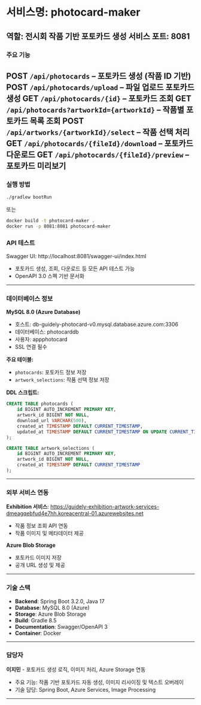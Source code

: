 # 서비스명: photocard-maker
역할: 전시회 작품 기반 포토카드 생성 서비스
포트: 8081
---
### 주요 기능
POST `/api/photocards` – 포토카드 생성 (작품 ID 기반)
POST `/api/photocards/upload` – 파일 업로드 포토카드 생성
GET `/api/photocards/{id}` – 포토카드 조회
GET `/api/photocards?artworkId={artworkId}` – 작품별 포토카드 목록 조회
POST `/api/artworks/{artworkId}/select` – 작품 선택 처리
GET `/api/photocards/{fileId}/download` – 포토카드 다운로드
GET `/api/photocards/{fileId}/preview` – 포토카드 미리보기
---
### 실행 방법
````bash
./gradlew bootRun
````
또는
````bash
docker build -t photocard-maker .
docker run -p 8081:8081 photocard-maker
````
### API 테스트
Swagger UI: http://localhost:8081/swagger-ui/index.html
- 포토카드 생성, 조회, 다운로드 등 모든 API 테스트 가능
- OpenAPI 3.0 스펙 기반 문서화
---
### 데이터베이스 정보
**MySQL 8.0 (Azure Database)**
- 호스트: db-guidely-photocard-v0.mysql.database.azure.com:3306
- 데이터베이스: photocarddb
- 사용자: appphotocard
- SSL 연결 필수

**주요 테이블:**
- `photocards`: 포토카드 정보 저장
- `artwork_selections`: 작품 선택 정보 저장

**DDL 스크립트:**
```sql
CREATE TABLE photocards (
    id BIGINT AUTO_INCREMENT PRIMARY KEY,
    artwork_id BIGINT NOT NULL,
    download_url VARCHAR(500),
    created_at TIMESTAMP DEFAULT CURRENT_TIMESTAMP,
    updated_at TIMESTAMP DEFAULT CURRENT_TIMESTAMP ON UPDATE CURRENT_TIMESTAMP
);

CREATE TABLE artwork_selections (
    id BIGINT AUTO_INCREMENT PRIMARY KEY,
    artwork_id BIGINT NOT NULL,
    created_at TIMESTAMP DEFAULT CURRENT_TIMESTAMP
);
```
---
### 외부 서비스 연동
**Exhibition 서비스**: https://guidely-exhibition-artwork-services-dmeagqebfud4e7hh.koreacentral-01.azurewebsites.net
- 작품 정보 조회 API 연동
- 작품 이미지 및 메타데이터 제공

**Azure Blob Storage**
- 포토카드 이미지 저장
- 공개 URL 생성 및 제공
---
### 기술 스택
- **Backend**: Spring Boot 3.2.0, Java 17
- **Database**: MySQL 8.0 (Azure)
- **Storage**: Azure Blob Storage
- **Build**: Gradle 8.5
- **Documentation**: Swagger/OpenAPI 3
- **Container**: Docker
---
### 담당자
**이지민** - 포토카드 생성 로직, 이미지 처리, Azure Storage 연동
- 주요 기능: 작품 기반 포토카드 자동 생성, 이미지 리사이징 및 텍스트 오버레이
- 기술 담당: Spring Boot, Azure Services, Image Processing
---
